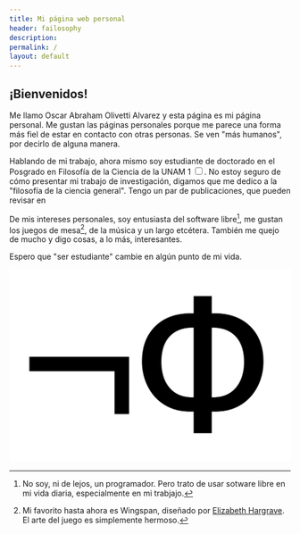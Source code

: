```yaml
---
title: Mi página web personal
header: failosophy
description:
permalink: /
layout: default
---
```


<h2>¡Bienvenidos!</h2>

Me llamo Oscar Abraham Olivetti Alvarez y esta página es mi página personal.
Me gustan las páginas personales porque me parece una forma más fiel de estar en contacto con otras personas.
Se ven "más humanos", por decirlo de alguna manera.

Hablando de mi trabajo, ahora mismo soy estudiante de doctorado en el Posgrado en Filosofía de la Ciencia de la UNAM <label for="1" class="margin-toggle sidenote-number">
1</label> <input type="checkbox" id="1" class="margin-toggle"/>. No estoy seguro de cómo presentar mi trabajo de investigación, digamos que me dedico a la "filosofía de la ciencia general". Tengo un par de publicaciones, que pueden revisar en 

De mis intereses personales, soy entusiasta del software libre[^2], me gustan los juegos de mesa[^3], de la música y un largo etcétera. También me quejo de mucho y digo cosas, a lo más, interesantes.

<span class="sidemote">
Espero que "ser estudiante" cambie en algún punto de mi vida.
</span>

[^2]: No soy, ni de lejos, un programador. Pero trato de usar sotware libre en mi vida diaria, especialmente en mi trabjajo.

[^3]: Mi favorito hasta ahora es Wingspan, diseñado por [Elizabeth Hargrave](https://www.elizhargrave.com/games/wingspan). El arte del juego es simplemente hermoso.

![logo.png](/assets/images/logo.png)
